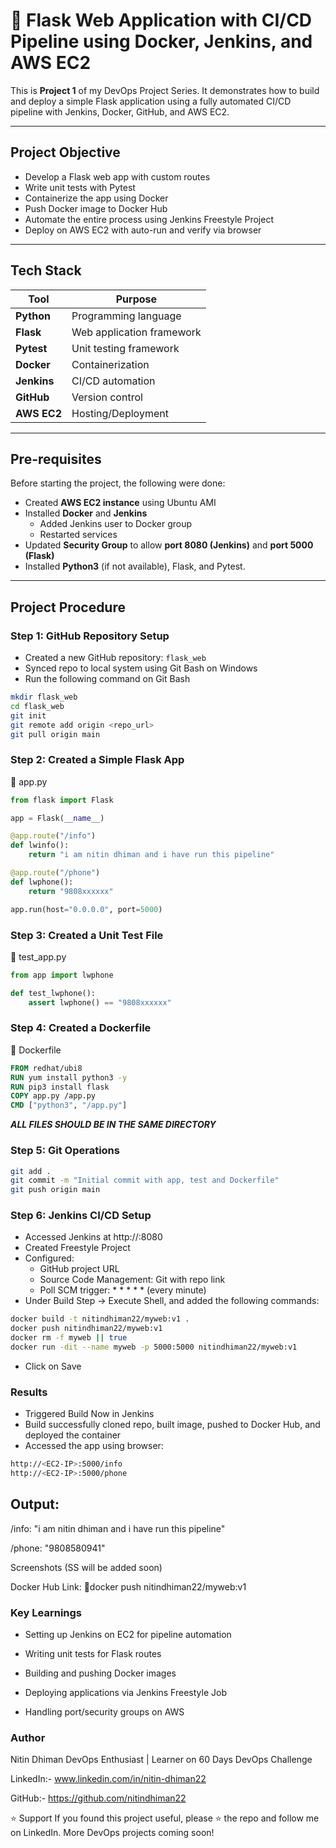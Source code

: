 # 🚀 Flask Web Application with CI/CD Pipeline using Docker, Jenkins, and AWS EC2


This is **Project 1** of my DevOps Project Series. It demonstrates how to build and deploy a simple Flask application using a fully automated CI/CD pipeline with Jenkins, Docker, GitHub, and AWS EC2.

----------------------------------------------------------------------------------------------

## Project Objective

- Develop a Flask web app with custom routes
- Write unit tests with Pytest
- Containerize the app using Docker
- Push Docker image to Docker Hub
- Automate the entire process using Jenkins Freestyle Project
- Deploy on AWS EC2 with auto-run and verify via browser

---

## Tech Stack

| Tool        | Purpose                          |
|-------------|----------------------------------|
| **Python**  | Programming language             |
| **Flask**   | Web application framework        |
| **Pytest**  | Unit testing framework           |
| **Docker**  | Containerization                 |
| **Jenkins** | CI/CD automation                 |
| **GitHub**  | Version control                  |
| **AWS EC2** | Hosting/Deployment               |

----------------------------------------------------------------------------------------------

## Pre-requisites

Before starting the project, the following were done:

- Created **AWS EC2 instance** using Ubuntu AMI
- Installed **Docker** and **Jenkins**
  - Added Jenkins user to Docker group
  - Restarted services
- Updated **Security Group** to allow **port 8080 (Jenkins)** and **port 5000 (Flask)**
- Installed **Python3** (if not available), Flask, and Pytest.


----------------------------------------------------------------------------------------------

## Project Procedure

### Step 1: GitHub Repository Setup

- Created a new GitHub repository: `flask_web`
- Synced repo to local system using Git Bash on Windows
- Run the following command on Git Bash

```bash
mkdir flask_web
cd flask_web
git init
git remote add origin <repo_url>
git pull origin main
```

### Step 2: Created a Simple Flask App
📄 app.py

```python
from flask import Flask

app = Flask(__name__)

@app.route("/info")
def lwinfo():
    return "i am nitin dhiman and i have run this pipeline"

@app.route("/phone")
def lwphone():
    return "9808xxxxxx"

app.run(host="0.0.0.0", port=5000)
```

### Step 3: Created a Unit Test File
📄 test_app.py

```python
from app import lwphone

def test_lwphone():
    assert lwphone() == "9808xxxxxx"
```

### Step 4: Created a Dockerfile
📄 Dockerfile

```Dockerfile
FROM redhat/ubi8
RUN yum install python3 -y
RUN pip3 install flask
COPY app.py /app.py
CMD ["python3", "/app.py"]
```

***ALL FILES SHOULD BE IN THE SAME DIRECTORY***

### Step 5: Git Operations

```bash
git add .
git commit -m "Initial commit with app, test and Dockerfile"
git push origin main
```

### Step 6: Jenkins CI/CD Setup
- Accessed Jenkins at http://<EC2-IP>:8080
- Created Freestyle Project
- Configured:
  - GitHub project URL
  - Source Code Management: Git with repo link
  - Poll SCM trigger: * * * * * (every minute)
- Under Build Step → Execute Shell, and added the following commands:

```bash
docker build -t nitindhiman22/myweb:v1 .
docker push nitindhiman22/myweb:v1
docker rm -f myweb || true
docker run -dit --name myweb -p 5000:5000 nitindhiman22/myweb:v1
```
- Click on Save
### Results
- Triggered Build Now in Jenkins
- Build successfully cloned repo, built image, pushed to Docker Hub, and deployed the container
- Accessed the app using browser:

```bash
http://<EC2-IP>:5000/info
http://<EC2-IP>:5000/phone
```
## Output:
/info: "i am nitin dhiman and i have run this pipeline"

/phone: "9808580941"

Screenshots
(SS will be added soon)

Docker Hub Link:
🔗docker push nitindhiman22/myweb:v1

### Key Learnings
- Setting up Jenkins on EC2 for pipeline automation

- Writing unit tests for Flask routes

- Building and pushing Docker images

- Deploying applications via Jenkins Freestyle Job

- Handling port/security groups on AWS

### Author
Nitin Dhiman
DevOps Enthusiast | Learner on 60 Days DevOps Challenge

LinkedIn:- www.linkedin.com/in/nitin-dhiman22 

GitHub:- https://github.com/nitindhiman22

⭐️ Support
If you found this project useful, please ⭐️ the repo and follow me on LinkedIn. More DevOps projects coming soon!


